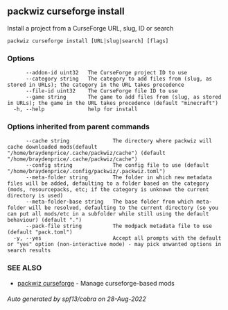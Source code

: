 ## packwiz curseforge install

Install a project from a CurseForge URL, slug, ID or search

```
packwiz curseforge install [URL|slug|search] [flags]
```

### Options

```
      --addon-id uint32   The CurseForge project ID to use
      --category string   The category to add files from (slug, as stored in URLs); the category in the URL takes precedence
      --file-id uint32    The CurseForge file ID to use
      --game string       The game to add files from (slug, as stored in URLs); the game in the URL takes precedence (default "minecraft")
  -h, --help              help for install
```

### Options inherited from parent commands

```
      --cache string              The directory where packwiz will cache downloaded mods(default "/home/braydenprice/.cache/packwiz/cache") (default "/home/braydenprice/.cache/packwiz/cache")
      --config string             The config file to use (default "/home/braydenprice/.config/packwiz/.packwiz.toml")
      --meta-folder string        The folder in which new metadata files will be added, defaulting to a folder based on the category (mods, resourcepacks, etc; if the category is unknown the current directory is used)
      --meta-folder-base string   The base folder from which meta-folder will be resolved, defaulting to the current directory (so you can put all mods/etc in a subfolder while still using the default behaviour) (default ".")
      --pack-file string          The modpack metadata file to use (default "pack.toml")
  -y, --yes                       Accept all prompts with the default or "yes" option (non-interactive mode) - may pick unwanted options in search results
```

### SEE ALSO

* [packwiz curseforge](packwiz_curseforge.md)	 - Manage curseforge-based mods

###### Auto generated by spf13/cobra on 28-Aug-2022
